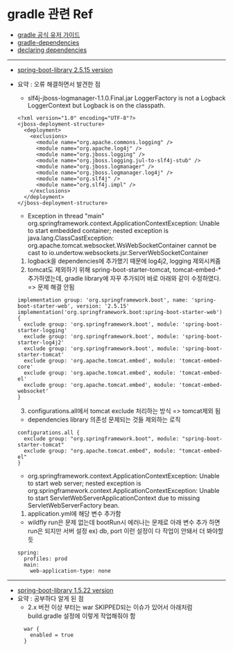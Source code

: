 # gradle 관련 Ref
- [gradle 공식 유저 가이드](https://docs.gradle.org/current/userguide/userguide.html)
- [gradle-dependencies](https://kwonnam.pe.kr/wiki/gradle/dependencies)
- [declaring dependencies](https://docs.gradle.org/current/userguide/declaring_dependencies.html)

---
- [spring-boot-library 2.5.15 version](https://mvnrepository.com/artifact/org.springframework.boot/spring-boot/2.5.15)
- 요약 : 오류 해결하면서 발견한 점
  - slf4j-jboss-logmanager-1.1.0.Final.jar LoggerFactory is not a Logback LoggerContext but Logback is on the classpath.   
  ```
  <?xml version="1.0" encoding="UTF-8"?>
  <jboss-deployment-structure>
    <deployment>
      <exclusions>
        <module name="org.apache.commons.logging" />
        <module name="org.apache.log4j" />
        <module name="org.jboss.logging" />
        <module name="org.jboss.logging.jul-to-slf4j-stub" />
        <module name="org.jboss.logmanager" />
        <module name="org.jboss.logmanager.log4j" />
        <module name="org.slf4j" />
        <module name="org.slf4j.impl" />
      </exclusions>
    </deployment>
  </jboss-deployment-structure>
  ```
  - Exception in thread "main" org.springframework.context.ApplicationContextException: Unable to start embedded container; nested exception is java.lang.ClassCastException: org.apache.tomcat.websocket.WsWebSocketContainer cannot be cast to io.undertow.websockets.jsr.ServerWebSocketContainer


  1. logback을 dependencies에 추가했기 때문에 log4j2, logging 제외시켜줌
  2. tomcat도 제외하기 위해 spring-boot-starter-tomcat, tomcat-embed-* 추가하였는데, gradle library에 자꾸 추가되어 바로 아래와 같이 수정하였다. => 문제 해결 안됨
  ```
  implementation group: 'org.springframework.boot', name: 'spring-boot-starter-web', version: '2.5.15'
  implementation('org.springframework.boot:spring-boot-starter-web') {
    exclude group: 'org.springframework.boot', module: 'spring-boot-starter-logging'
    exclude group: 'org.springframework.boot', module: 'spring-boot-starter-log4j2'
    exclude group: 'org.springframework.boot', module: 'spring-boot-starter-tomcat'
    exclude group: 'org.apache.tomcat.embed', module: 'tomcat-embed-core'
    exclude group: 'org.apache.tomcat.embed', module: 'tomcat-embed-el'
    exclude group: 'org.apache.tomcat.embed', module: 'tomcat-embed-websocket'
  }
  ```
  3. configurations.all에서 tomcat exclude 처리하는 방식 => tomcat제외 됨
    - dependencies library 의존성 문제되는 것들 제외하는 로직
  ```
  configurations.all {
    exclude group: "org.springframework.boot", module: "spring-boot-starter-tomcat"
    exclude group: "org.apache.tomcat.embed", module: "tomcat-embed-el"
  }
  ```
  - org.springframework.context.ApplicationContextException: Unable to start web server; nested exception is org.springframework.context.ApplicationContextException: Unable to start ServletWebServerApplicationContext due to missing ServletWebServerFactory bean.
  1. application.yml에 해당 변수 추가함
    - wildfly run은 문제 없는데 bootRun시 에러나는 문제로 아래 변수 추가 하면 run은 되지만 서버 설정 ex) db, port 이런 설정이 다 작업이 안돼서 더 봐야할 듯
  ```
  spring:
    profiles: prod
    main:
      web-application-type: none
  ```
---
- [spring-boot-library 1.5.22 version](https://mvnrepository.com/artifact/org.springframework.boot/spring-boot/1.5.22.RELEASE)
- 요약 : 공부하다 알게 된 점
  - 2.x 버전 이상 부터는 war SKIPPED되는 이슈가 있어서 아래처럼 build.gradle 설정에 이렇게 작업해줘야 함
  ```
    war {
      enabled = true
    }
  ```
